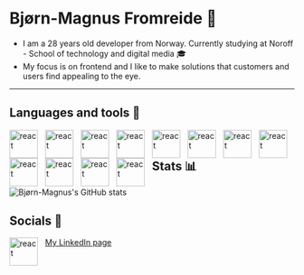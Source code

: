 # Bjørn-Magnus Fromreide 👋

- I am a 28 years old developer from Norway. Currently studying at Noroff - School of technology and digital media :mortar_board:
- My focus is on frontend and I like to make solutions that customers and users find appealing to the eye.

---

## Languages and tools 🔨

<img align='left' alt='react' width='50px' style='padding-right:10px;' src="https://cdn.jsdelivr.net/gh/devicons/devicon/icons/react/react-original.svg" />
<img align='left' alt='react' width='50px' style='padding-right:10px;' src="https://cdn.jsdelivr.net/gh/devicons/devicon/icons/javascript/javascript-original.svg" />
<img align='left' alt='react' width='50px' style='padding-right:10px;' src="https://cdn.jsdelivr.net/gh/devicons/devicon/icons/html5/html5-original.svg" />
<img align='left' alt='react' width='50px' style='padding-right:10px;' src="https://cdn.jsdelivr.net/gh/devicons/devicon/icons/css3/css3-original.svg" />
<img align='left' alt='react' width='50px' style='padding-right:10px;' src="https://cdn.jsdelivr.net/gh/devicons/devicon/icons/tailwindcss/tailwindcss-original-wordmark.svg" />
<img align='left' alt='react' width='50px' style='padding-right:10px;' src="https://cdn.jsdelivr.net/gh/devicons/devicon/icons/materialui/materialui-original.svg" />
<img align='left' alt='react' width='50px' style='padding-right:10px;' src="https://cdn.jsdelivr.net/gh/devicons/devicon/icons/flutter/flutter-original.svg" />
<img align='left' alt='react' width='50px' style='padding-right:10px;' src="https://cdn.jsdelivr.net/gh/devicons/devicon/icons/dart/dart-original.svg" />
<img align='left' alt='react' width='50px' style='padding-right:10px;' src="https://cdn.jsdelivr.net/gh/devicons/devicon/icons/python/python-original.svg" />
<img align='left' alt='react' width='50px' style='padding-right:10px;' src="https://cdn.jsdelivr.net/gh/devicons/devicon/icons/git/git-original.svg" />
<img align='left' alt='react' width='50px' style='padding-right:10px;' src="https://cdn.jsdelivr.net/gh/devicons/devicon/icons/photoshop/photoshop-plain.svg" />
<img align='left' alt='react' width='50px' style='padding-right:10px;' src="https://cdn.jsdelivr.net/gh/devicons/devicon/icons/xd/xd-plain.svg" />

---

## Stats 📊

![Bjørn-Magnus's GitHub stats](https://github-readme-stats.vercel.app/api?username=bmsf&count_private=true&show_icons=true&theme=calm)

## Socials 🚀

[<img align='left' alt='react' width='50px' style='padding-right:10px;' src="https://cdn.jsdelivr.net/gh/devicons/devicon/icons/xd/xd-plain.svg" />](https://twitter.com/bmfromreide)
[My LinkedIn page](https://www.linkedin.com/in/bj%C3%B8rn-magnus-fromreide-18b1a1170/)
